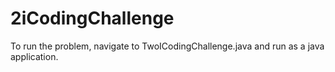 # 2iCodingChallenge

To run the problem, navigate to TwoICodingChallenge.java and run as a java application.